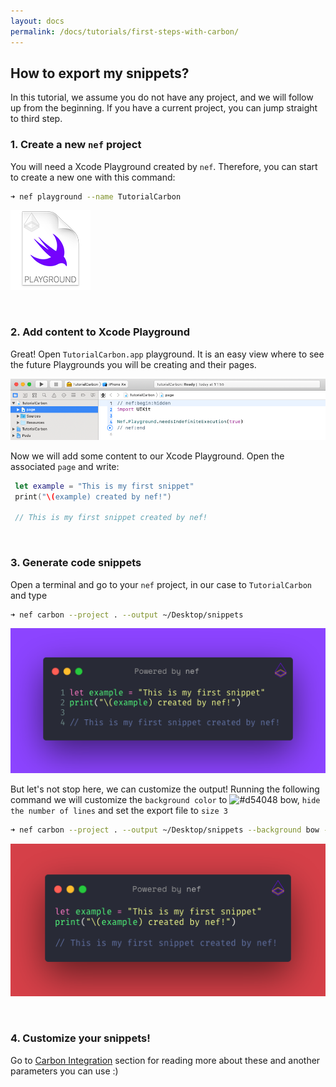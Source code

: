 ```yaml
---
layout: docs
permalink: /docs/tutorials/first-steps-with-carbon/
---
```


## How to export my snippets?
 
In this tutorial, we assume you do not have any project, and we will follow up from the beginning. If you have a current project, you can jump straight to third step.
 
### 1. Create a new `nef` project
 
 You will need a Xcode Playground created by `nef`. Therefore, you can start to create a new one with this command:
 
 ```bash
 ➜ nef playground --name TutorialCarbon
 ```
 
  ![](/assets/nef-playground.png)

 &nbsp;
### 2. Add content to Xcode Playground
 
 Great! Open `TutorialCarbon.app` playground. It is an easy view where to see the future Playgrounds you will be creating and their pages.
 
 ![](/assets/nef-playground-view.png)
 
 Now we will add some content to our Xcode Playground. Open the associated `page` and write:

```swift
 let example = "This is my first snippet"
 print("\(example) created by nef!")
 
 // This is my first snippet created by nef!
```

 &nbsp;
### 3. Generate code snippets
 
 Open a terminal and go to your `nef` project, in our case to `TutorialCarbon` and type
 
 ```bash
 ➜ nef carbon --project . --output ~/Desktop/snippets
 ```
 
  ![](/assets/nef-tutorial-carbon-defaultsnippet.png)
 
 But let's not stop here, we can customize the output! Running the following command we will customize the `background color` to ![#d54048](https://placehold.it/15/d54048/000000?text=+) bow, `hide the number of lines` and set the export file to `size 3`
 
 ```bash
 ➜ nef carbon --project . --output ~/Desktop/snippets --background bow --size 3 --lines false
 ```
 
 ![](/assets/nef-tutorial-carbon-customsnippet.png)
 

 &nbsp;
### 4. Customize your snippets!
 Go to [Carbon Integration](/docs/integration/carbon/) section for reading more about these and another parameters you can use :)
